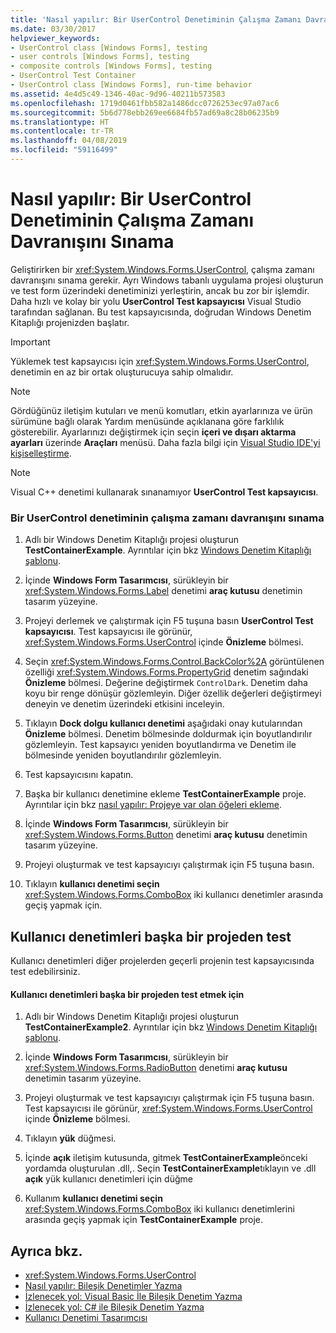 ```yaml
---
title: 'Nasıl yapılır: Bir UserControl Denetiminin Çalışma Zamanı Davranışını Sınama'
ms.date: 03/30/2017
helpviewer_keywords:
- UserControl class [Windows Forms], testing
- user controls [Windows Forms], testing
- composite controls [Windows Forms], testing
- UserControl Test Container
- UserControl class [Windows Forms], run-time behavior
ms.assetid: 4e4d5c49-1346-40ac-9d96-40211b573583
ms.openlocfilehash: 1719d0461fbb582a1486dcc0726253ec97a07ac6
ms.sourcegitcommit: 5b6d778ebb269ee6684fb57ad69a8c28b06235b9
ms.translationtype: HT
ms.contentlocale: tr-TR
ms.lasthandoff: 04/08/2019
ms.locfileid: "59116499"
---
```

# <a name="how-to-test-the-run-time-behavior-of-a-usercontrol"></a>Nasıl yapılır: Bir UserControl Denetiminin Çalışma Zamanı Davranışını Sınama
Geliştirirken bir <xref:System.Windows.Forms.UserControl>, çalışma zamanı davranışını sınama gerekir. Ayrı Windows tabanlı uygulama projesi oluşturun ve test form üzerindeki denetiminizi yerleştirin, ancak bu zor bir işlemdir. Daha hızlı ve kolay bir yolu **UserControl Test kapsayıcısı** Visual Studio tarafından sağlanan. Bu test kapsayıcısında, doğrudan Windows Denetim Kitaplığı projenizden başlatır.  
  
> [!IMPORTANT]
>  Yüklemek test kapsayıcısı için <xref:System.Windows.Forms.UserControl>, denetimin en az bir ortak oluşturucuya sahip olmalıdır.  
  
> [!NOTE]
>  Gördüğünüz iletişim kutuları ve menü komutları, etkin ayarlarınıza ve ürün sürümüne bağlı olarak Yardım menüsünde açıklanana göre farklılık gösterebilir. Ayarlarınızı değiştirmek için seçin **içeri ve dışarı aktarma ayarları** üzerinde **Araçları** menüsü. Daha fazla bilgi için [Visual Studio IDE'yi kişiselleştirme](/visualstudio/ide/personalizing-the-visual-studio-ide).  
  
> [!NOTE]
>  Visual C++ denetimi kullanarak sınanamıyor **UserControl Test kapsayıcısı**.  
  
### <a name="to-test-the-run-time-behavior-of-a-usercontrol"></a>Bir UserControl denetiminin çalışma zamanı davranışını sınama  
  
1.  Adlı bir Windows Denetim Kitaplığı projesi oluşturun **TestContainerExample**. Ayrıntılar için bkz [Windows Denetim Kitaplığı şablonu](https://docs.microsoft.com/previous-versions/kxczf775(v=vs.100)).  
  
2.  İçinde **Windows Form Tasarımcısı**, sürükleyin bir <xref:System.Windows.Forms.Label> denetimi **araç kutusu** denetimin tasarım yüzeyine.  
  
3.  Projeyi derlemek ve çalıştırmak için F5 tuşuna basın **UserControl Test kapsayıcısı**. Test kapsayıcısı ile görünür, <xref:System.Windows.Forms.UserControl> içinde **Önizleme** bölmesi.  
  
4.  Seçin <xref:System.Windows.Forms.Control.BackColor%2A> görüntülenen özelliği <xref:System.Windows.Forms.PropertyGrid> denetim sağındaki **Önizleme** bölmesi. Değerine değiştirmek `ControlDark`. Denetim daha koyu bir renge dönüşür gözlemleyin. Diğer özellik değerleri değiştirmeyi deneyin ve denetim üzerindeki etkisini inceleyin.  
  
5.  Tıklayın **Dock dolgu kullanıcı denetimi** aşağıdaki onay kutularından **Önizleme** bölmesi. Denetim bölmesinde doldurmak için boyutlandırılır gözlemleyin. Test kapsayıcı yeniden boyutlandırma ve Denetim ile bölmesinde yeniden boyutlandırılır gözlemleyin.  
  
6.  Test kapsayıcısını kapatın.  
  
7.  Başka bir kullanıcı denetimine ekleme **TestContainerExample** proje. Ayrıntılar için bkz [nasıl yapılır: Projeye var olan öğeleri ekleme](https://docs.microsoft.com/previous-versions/visualstudio/visual-studio-2010/9f4t9t92(v=vs.100)).  
  
8.  İçinde **Windows Form Tasarımcısı**, sürükleyin bir <xref:System.Windows.Forms.Button> denetimi **araç kutusu** denetimin tasarım yüzeyine.  
  
9. Projeyi oluşturmak ve test kapsayıcıyı çalıştırmak için F5 tuşuna basın.  
  
10. Tıklayın **kullanıcı denetimi seçin** <xref:System.Windows.Forms.ComboBox> iki kullanıcı denetimler arasında geçiş yapmak için.  
  
## <a name="testing-user-controls-from-another-project"></a>Kullanıcı denetimleri başka bir projeden test  
 Kullanıcı denetimleri diğer projelerden geçerli projenin test kapsayıcısında test edebilirsiniz.  
  
#### <a name="to-test-user-controls-from-another-project"></a>Kullanıcı denetimleri başka bir projeden test etmek için  
  
1.  Adlı bir Windows Denetim Kitaplığı projesi oluşturun **TestContainerExample2**. Ayrıntılar için bkz [Windows Denetim Kitaplığı şablonu](https://docs.microsoft.com/previous-versions/kxczf775(v=vs.100)).  
  
2.  İçinde **Windows Form Tasarımcısı**, sürükleyin bir <xref:System.Windows.Forms.RadioButton> denetimi **araç kutusu** denetimin tasarım yüzeyine.  
  
3.  Projeyi oluşturmak ve test kapsayıcıyı çalıştırmak için F5 tuşuna basın. Test kapsayıcısı ile görünür, <xref:System.Windows.Forms.UserControl> içinde **Önizleme** bölmesi.  
  
4.  Tıklayın **yük** düğmesi.  
  
5.  İçinde **açık** iletişim kutusunda, gitmek **TestContainerExample**önceki yordamda oluşturulan .dll,. Seçin **TestContainerExample**tıklayın ve .dll **açık** yük kullanıcı denetimleri için düğme  
  
6.  Kullanım **kullanıcı denetimi seçin** <xref:System.Windows.Forms.ComboBox> iki kullanıcı denetimlerini arasında geçiş yapmak için **TestContainerExample** proje.  
  
## <a name="see-also"></a>Ayrıca bkz.

- <xref:System.Windows.Forms.UserControl>
- [Nasıl yapılır: Bileşik Denetimler Yazma](how-to-author-composite-controls.md)
- [İzlenecek yol: Visual Basic İle Bileşik Denetim Yazma](walkthrough-authoring-a-composite-control-with-visual-basic.md)
- [İzlenecek yol: C# ile Bileşik Denetim Yazma](walkthrough-authoring-a-composite-control-with-visual-csharp.md)
- [Kullanıcı Denetimi Tasarımcısı](https://docs.microsoft.com/previous-versions/visualstudio/visual-studio-2010/183c3hth(v=vs.100))
